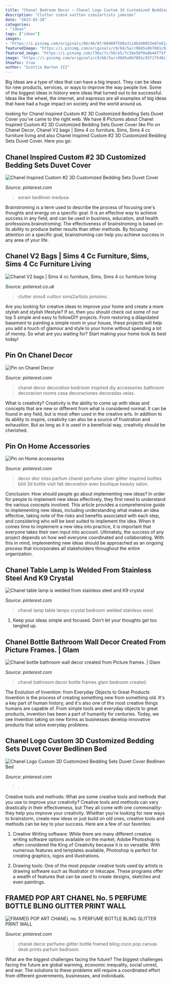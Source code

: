 ```yaml
---
title: "Chanel Bedroom Decor ~ Chanel Logo Custom 3d Customized Bedding Sets Duvet Cover Bedlinen Bed"
description: "Clutter sims4 vuitton sims2artists jomsims"
date: "2023-02-20"
categories:
- "ideas"
tags: ["ideas"]
images:
- "https://i.pinimg.com/originals/00/40/0f/00400f599a3114bd40053e07e61a2cf2.jpg"
featuredImage: "https://i.pinimg.com/originals/c9/b6/5a/c9b65a9b7081c9371f549c348041f819.jpg"
featured_image: "https://i.pinimg.com/736x/7c/56/e5/7c56e50f0a8b44f73ff567725141eece.jpg"
image: "https://i.pinimg.com/originals/c9/b6/5a/c9b65a9b7081c9371f549c348041f819.jpg"
ShowToc: true
author: "Scottie Barton III"
---
```



Big Ideas are a type of idea that can have a big impact. They can be ideas for new products, services, or ways to improve the way people live. Some of the biggest ideas in history were ideas that turned out to be successful. Ideas like the wheel, the internet, and espresso are all examples of big ideas that have had a huge impact on society and the world around us.

	

		
looking for Chanel Inspired Custom #2 3D Customized Bedding Sets Duvet Cover you've came to the right web. We have 8 Pictures about Chanel Inspired Custom #2 3D Customized Bedding Sets Duvet Cover like Pin on Chanel Decor, Chanel V2 bags | Sims 4 cc furniture, Sims, Sims 4 cc furniture living and also Chanel Inspired Custom #2 3D Customized Bedding Sets Duvet Cover. Here you go:
		
    
## Chanel Inspired Custom #2 3D Customized Bedding Sets Duvet Cover

<img loading=lazy src="https://i.pinimg.com/originals/c9/b6/5a/c9b65a9b7081c9371f549c348041f819.jpg" onerror="this.onerror=null;this.src='https://tse3.mm.bing.net/th?id=OIP.HHtSJKc0gUH-O9B797CNlAHaHa&amp;pid=15.1';" alt="Chanel Inspired Custom #2 3D Customized Bedding Sets Duvet Cover">

_Source: pinterest.com_

>exrain bedlinen medusa. 

	

Brainstroming is a term used to describe the process of focusing one's thoughts and energy on a specific goal. It is an effective way to achieve success in any field, and can be used in business, education, and health professions.brainstroming: The effectiveness of brainstroming is based on its ability to produce better results than other methods. By focusing attention on a specific goal, brainstroming can help you achieve success in any area of your life.

    
## Chanel V2 Bags | Sims 4 Cc Furniture, Sims, Sims 4 Cc Furniture Living

<img loading=lazy src="https://i.pinimg.com/736x/eb/71/39/eb71398436346a60408497520ed77c15--chanel-fox.jpg" onerror="this.onerror=null;this.src='https://tse3.mm.bing.net/th?id=OIP.ke7caxNLn7ySXyQwFCzBPAHaFj&amp;pid=15.1';" alt="Chanel V2 bags | Sims 4 cc furniture, Sims, Sims 4 cc furniture living">

_Source: pinterest.co.uk_

>clutter sims4 vuitton sims2artists jomsims. 

	

Are you looking for creative ideas to improve your home and create a more stylish and stylish lifestyle? If so, then you should check out some of our top 5 simple and easy to followDIY projects. From restoring a dilapidated basement to painting a simple room in your house, these projects will help you add a touch of glamour and style to your home without spending a lot of money. So what are you waiting for? Start making your home look its best today!

    
## Pin On Chanel Decor

<img loading=lazy src="https://i.pinimg.com/originals/00/40/0f/00400f599a3114bd40053e07e61a2cf2.jpg" onerror="this.onerror=null;this.src='https://tse1.mm.bing.net/th?id=OIP.44qbb6znsEN_MBawi_lH0wHaJ4&amp;pid=15.1';" alt="Pin on Chanel Decor">

_Source: pinterest.com_

>chanel decor decoration bedroom inspired diy accessories bathroom decoracion rooms casa decoraciones decoradas velas. 

	

What is creativity?
Creativity is the ability to come up with ideas and concepts that are new or different from what is considered normal. It can be found in any field, but is most often used in the creative arts. In addition to its ability to inspire, creativity can also be a source of frustration and exhaustion. But as long as it is used in a beneficial way, creativity should be cherished.

    
## Pin On Home Accessories

<img loading=lazy src="https://i.pinimg.com/736x/eb/6b/3b/eb6b3b6bb8cfe1b45981b3848a68f21f.jpg" onerror="this.onerror=null;this.src='https://tse2.mm.bing.net/th?id=OIP.CMGJMI76HaSHO7W49OlRpgHaJ4&amp;pid=15.1';" alt="Pin on Home accessories">

_Source: pinterest.com_

>decor dior miss parfum chanel perfume silver glitter inspired bottles bild 3d bottle visit fait decoration avec boutique beauty salon. 

	

Conclusion: How should people go about implementing new ideas?
In order for people to implement new ideas effectively, they first need to understand the various concepts involved. This article provides a comprehensive guide to implementing new ideas, including understanding what makes an idea effective, taking note of the risks and benefits associated with each step, and considering who will be best suited to implement the idea.
When it comes time to implement a new idea into practice, it is important that everyone takes their own input into account. Ultimately, the success of any project depends on how well everyone coordinated and collaborating. With this in mind, implementing new ideas should be approached as an ongoing process that incorporates all stakeholders throughout the entire organization.

    
## Chanel Table Lamp Is Welded From Stainless Steel And K9 Crystal

<img loading=lazy src="https://i.pinimg.com/736x/7c/56/e5/7c56e50f0a8b44f73ff567725141eece.jpg" onerror="this.onerror=null;this.src='https://tse2.mm.bing.net/th?id=OIP.-ca7fZI8P5CLi8AUbWOVswHaHa&amp;pid=15.1';" alt="Chanel table lamp is welded from stainless steel and K9 crystal">

_Source: pinterest.com_

>chanel lamp table lamps crystal bedroom welded stainless steel. 

	

1. Keep your ideas simple and focused. Don't let your thoughts get too tangled up.

    
## Chanel Bottle Bathroom Wall Decor Created From Picture Frames. | Glam

<img loading=lazy src="https://i.pinimg.com/originals/ee/52/a6/ee52a695f3c6888b8739bf9897443b9c.jpg" onerror="this.onerror=null;this.src='https://tse1.mm.bing.net/th?id=OIP.GP11t6l6UiVMTvMz9zIyaAHaPQ&amp;pid=15.1';" alt="Chanel bottle bathroom wall decor created from Picture frames. | Glam">

_Source: pinterest.com_

>chanel bathroom decor bottle frames glam bedroom created. 

	

The Evolution of Invention: from Everyday Objects to Great Products
Invention is the process of creating something new from something old. It's a key part of human history, and it's also one of the most creative things humans are capable of. From simple tools and everyday objects to great products, invention has been a part of humanity for centuries. Today, we see Invention taking on new forms as businesses develop innovative products that solve everyday problems.

    
## Chanel Logo Custom 3D Customized Bedding Sets Duvet Cover Bedlinen Bed

<img loading=lazy src="https://i.pinimg.com/736x/13/f5/62/13f5629506b15e960b0631ec1b6d9593.jpg" onerror="this.onerror=null;this.src='https://tse4.mm.bing.net/th?id=OIP.CtFO0tCu92LMp4SX2Q8vggHaJ3&amp;pid=15.1';" alt="Chanel Logo Custom 3D Customized Bedding Sets Duvet Cover Bedlinen Bed">

_Source: pinterest.com_

>. 

	

Creative tools and methods: What are some creative tools and methods that you use to improve your creativity?
Creative tools and methods can vary drastically in their effectiveness, but They all come with one commonality- they help you improve your creativity. Whether you’re looking for new ways to brainstorm, create new ideas or just build on old ones, creative tools and methods can be key to your success. Here are a few of our favorites: 
1. Creative Writing software: While there are many different creative writing software options available on the market, Adobe Photoshop is often considered the King of Creativity because it is so versatile. With numerous features and templates available, Photoshop is perfect for creating graphics, logos and illustrations.

2. Drawing tools: One of the most popular creative tools used by artists is drawing software such as Illustrator or Inkscape. These programs offer a wealth of features that can be used to create designs, sketches and even paintings.

    
## FRAMED POP ART CHANEL No. 5 PERFUME BOTTLE BLING GLITTER PRINT WALL

<img loading=lazy src="https://i.pinimg.com/736x/fa/97/7c/fa977c34ad19441939ff4ed6ab245327--chanel-decor-wall-desk.jpg" onerror="this.onerror=null;this.src='https://tse3.mm.bing.net/th?id=OIP.0ryNFU_PQXeTCZ5Cg6Iq8gHaJ3&amp;pid=15.1';" alt="FRAMED POP ART CHANEL no. 5 PERFUME BOTTLE BLING GLITTER PRINT WALL">

_Source: pinterest.com_

>chanel decor perfume glitter bottle framed bling coco pop canvas desk prints parfum bedroom. 

	

What are the biggest challenges facing the future?
The biggest challenges facing the future are global warming, economic inequality, social unrest, and war. The solutions to these problems will require a coordinated effort from different governments, businesses, and individuals.

